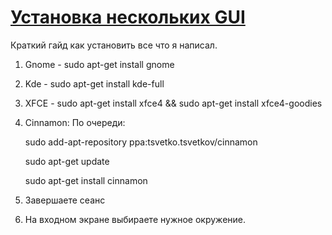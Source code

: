 # [Установка нескольких GUI](https://pikabu.ru/story/alternativnyie\_obolochki\_ubuntu\_ili\_poshli\_nakher\_te\_kto\_pisal\_unity\_4144659)

Краткий гайд как установить все что я написал.

1. Gnome - sudo apt-get install gnome

2. Kde - sudo apt-get install kde-full

3. XFCE - sudo apt-get install xfce4 && sudo apt-get install xfce4-goodies

4. Cinnamon: По очереди:

    sudo add-apt-repository ppa:tsvetko.tsvetkov/cinnamon

    sudo apt-get update

    sudo apt-get install cinnamon

5.  Завершаете сеанс

6.  На входном экране выбираете нужное окружение.
